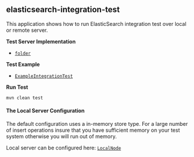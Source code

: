 ## elasticsearch-integration-test

This application shows how to run ElasticSearch integration test over local or remote server.

**Test Server Implementation**
- [`folder`](https://github.com/AntDek/elasticsearch-integration-test/blob/master/src/main/java/cz/adek/elasticsearch/test/)


**Test Example**
- [`ExampleIntegrationTest`](https://github.com/AntDek/elasticsearch-integration-test/blob/master/src/test/java/cz/adek/elasticsearch/test/ExampleIntegrationTest.java)

**Run Test**
```
mvn clean test
```

#### The Local Server Configuration
The default configuration uses a in-memory store type. For a large number of insert operations insure that you have sufficient memory on your test system otherwise you will run out of memory.


Local server can be configured here: [`LocalNode`](https://github.com/AntDek/elasticsearch-integration-test/blob/master/src/main/java/cz/adek/elasticsearch/test/LocalNode.java)

